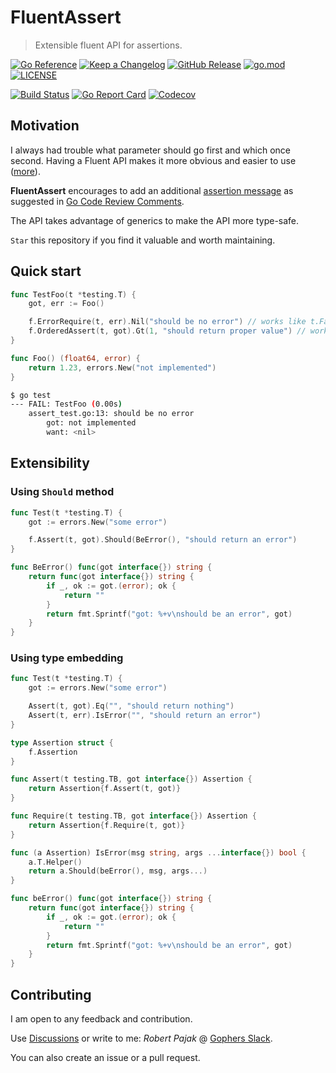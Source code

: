 # FluentAssert

> Extensible fluent API for assertions.

[![Go Reference](https://pkg.go.dev/badge/github.com/pellared/fluentassert.svg)](https://pkg.go.dev/github.com/pellared/fluentassert)
[![Keep a Changelog](https://img.shields.io/badge/changelog-Keep%20a%20Changelog-%23E05735)](CHANGELOG.md)
[![GitHub Release](https://img.shields.io/github/v/release/pellared/fluentassert)](https://github.com/pellared/fluentassert/releases)
[![go.mod](https://img.shields.io/github/go-mod/go-version/pellared/fluentassert)](go.mod)
[![LICENSE](https://img.shields.io/github/license/pellared/fluentassert)](LICENSE)

[![Build Status](https://img.shields.io/github/workflow/status/pellared/fluentassert/build)](https://github.com/pellared/fluentassert/actions?query=workflow%3Abuild+branch%3Amain)
[![Go Report Card](https://goreportcard.com/badge/github.com/pellared/fluentassert)](https://goreportcard.com/report/github.com/pellared/fluentassert)
[![Codecov](https://codecov.io/gh/pellared/fluentassert/branch/main/graph/badge.svg)](https://codecov.io/gh/pellared/fluentassert)

## Motivation

I always had trouble what parameter should go first and which once second.
Having a Fluent API makes it more obvious and easier to use
([more](https://dave.cheney.net/2019/09/24/be-wary-of-functions-which-take-several-parameters-of-the-same-type)).

**FluentAssert** encourages to add an additional
[assertion message](http://xunitpatterns.com/Assertion%20Message.html)
as suggested in
[Go Code Review Comments](https://github.com/golang/go/wiki/CodeReviewComments#useful-test-failures).

The API takes advantage of generics to make the API more type-safe.

`Star` this repository if you find it valuable and worth maintaining.

## Quick start

```go
func TestFoo(t *testing.T) {
	got, err := Foo()

	f.ErrorRequire(t, err).Nil("should be no error") // works like t.Fatalf, stops execution if fails
	f.OrderedAssert(t, got).Gt(1, "should return proper value") // works like t.Errorf, continues execution if fails
}

func Foo() (float64, error) {
	return 1.23, errors.New("not implemented")
}
```

```sh
$ go test
--- FAIL: TestFoo (0.00s)
    assert_test.go:13: should be no error
        got: not implemented
        want: <nil>
```

## Extensibility

### Using `Should` method

```go
func Test(t *testing.T) {
	got := errors.New("some error")

	f.Assert(t, got).Should(BeError(), "should return an error")
}

func BeError() func(got interface{}) string {
	return func(got interface{}) string {
		if _, ok := got.(error); ok {
			return ""
		}
		return fmt.Sprintf("got: %+v\nshould be an error", got)
	}
}
```

### Using type embedding

```go
func Test(t *testing.T) {
	got := errors.New("some error")

	Assert(t, got).Eq("", "should return nothing")
	Assert(t, err).IsError("", "should return an error")
}

type Assertion struct {
	f.Assertion
}

func Assert(t testing.TB, got interface{}) Assertion {
	return Assertion{f.Assert(t, got)}
}

func Require(t testing.TB, got interface{}) Assertion {
	return Assertion{f.Require(t, got)}
}

func (a Assertion) IsError(msg string, args ...interface{}) bool {
	a.T.Helper()
	return a.Should(beError(), msg, args...)
}

func beError() func(got interface{}) string {
	return func(got interface{}) string {
		if _, ok := got.(error); ok {
			return ""
		}
		return fmt.Sprintf("got: %+v\nshould be an error", got)
	}
}
```

## Contributing

I am open to any feedback and contribution.

Use [Discussions](https://github.com/pellared/fluentassert/discussions)
or write to me: *Robert Pajak* @ [Gophers Slack](https://invite.slack.golangbridge.org/).

You can also create an issue or a pull request.
